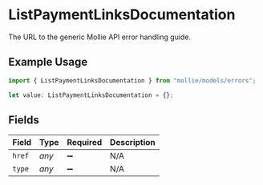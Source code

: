 # ListPaymentLinksDocumentation

The URL to the generic Mollie API error handling guide.

## Example Usage

```typescript
import { ListPaymentLinksDocumentation } from "mollie/models/errors";

let value: ListPaymentLinksDocumentation = {};
```

## Fields

| Field              | Type               | Required           | Description        |
| ------------------ | ------------------ | ------------------ | ------------------ |
| `href`             | *any*              | :heavy_minus_sign: | N/A                |
| `type`             | *any*              | :heavy_minus_sign: | N/A                |